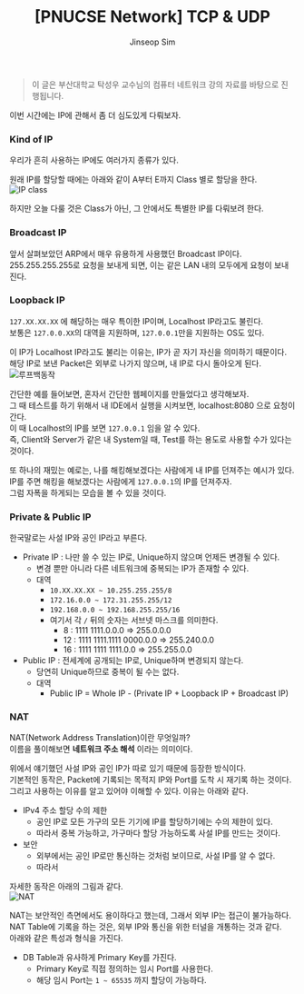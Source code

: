 ﻿---
layout: post
title: "[PNUCSE Network] TCP & UDP"
categories: Network
tags: [theory]
author:
  - Jinseop Sim
toc: true
---
> 이 글은 부산대학교 탁성우 교수님의 컴퓨터 네트워크 강의 자료를 바탕으로 진행됩니다.

이번 시간에는 IP에 관해서 좀 더 심도있게 다뤄보자.  

### Kind of IP
우리가 흔히 사용하는 IP에도 여러가지 종류가 있다.  

원래 IP를 할당할 때에는 아래와 같이 A부터 E까지 Class 별로 할당을 한다.  
![IP class](https://user-images.githubusercontent.com/71700079/197090645-feee355b-7266-4b44-bcd2-aa88d3619acd.png)  

하지만 오늘 다룰 것은 Class가 아닌, 그 안에서도 특별한 IP를 다뤄보려 한다.  

### Broadcast IP
앞서 살펴보았던 ARP에서 매우 유용하게 사용했던 Broadcast IP이다.  
255.255.255.255로 요청을 보내게 되면, 이는 같은 LAN 내의 모두에게 요청이 보내진다.

### Loopback IP
```127.XX.XX.XX``` 에 해당하는 매우 특이한 IP이며, Localhost IP라고도 불린다.   
보통은 ```127.0.0.XX```의 대역을 지원하며, ```127.0.0.1```만을 지원하는 OS도 있다.  

이 IP가 Localhost IP라고도 불리는 이유는, IP가 곧 자기 자신을 의미하기 때문이다.  
해당 IP로 보낸 Packet은 외부로 나가지 않으며, 내 IP로 다시 돌아오게 된다.  
![루프백동작](https://user-images.githubusercontent.com/71700079/197090599-f9632e4b-d359-4608-a4dd-cc04a21f6530.png)  

간단한 예를 들어보면, 혼자서 간단한 웹페이지를 만들었다고 생각해보자.  
그 때 테스트를 하기 위해서 내 IDE에서 실행을 시켜보면, localhost:8080 으로 요청이 간다.  
이 때 Localhost의 IP를 보면 ```127.0.0.1``` 임을 알 수 있다.  
즉, Client와 Server가 같은 내 System일 때, Test를 하는 용도로 사용할 수가 있다는 것이다.  

또 하나의 재밌는 예로는, 나를 해킹해보겠다는 사람에게 내 IP를 던져주는 예시가 있다.  
IP를 주면 해킹을 해보겠다는 사람에게 ```127.0.0.1```의 IP를 던져주자.  
그럼 자폭을 하게되는 모습을 볼 수 있을 것이다.  

### Private & Public IP
한국말로는 사설 IP와 공인 IP라고 부른다.  

- Private IP : 나만 쓸 수 있는 IP로, Unique하지 않으며 언제든 변경될 수 있다.
  - 변경 뿐만 아니라 다른 네트워크에 중복되는 IP가 존재할 수 있다.  
  - 대역
    - ```10.XX.XX.XX ~ 10.255.255.255/8```
    - ```172.16.0.0 ~ 172.31.255.255/12```
    - ```192.168.0.0 ~ 192.168.255.255/16```
    - 여기서 각 ```/``` 뒤의 숫자는 서브넷 마스크를 의미한다.
      - 8 : 1111 1111.0.0.0 => 255.0.0.0
      - 12 : 1111 1111.1111 0000.0.0 => 255.240.0.0
      - 16 : 1111 1111 1111.0.0 => 255.255.0.0
- Public IP : 전세계에 공개되는 IP로, Unique하며 변경되지 않는다.
  - 당연히 Unique하므로 중복이 될 수는 없다.
  - 대역
    - Public IP = Whole IP - (Private IP + Loopback IP + Broadcast IP)

### NAT
NAT(Network Address Translation)이란 무엇일까?  
이름을 풀이해보면 __네트워크 주소 해석__ 이라는 의미이다.  

위에서 얘기했던 사설 IP와 공인 IP가 따로 있기 때문에 등장한 방식이다.  
기본적인 동작은, Packet에 기록되는 목적지 IP와 Port를 도착 시 재기록 하는 것이다.  
그리고 사용하는 이유를 알고 있어야 이해할 수 있다. 이유는 아래와 같다.  
- IPv4 주소 할당 수의 제한
  - 공인 IP로 모든 가구의 모든 기기에 IP를 할당하기에는 수의 제한이 있다.
  - 따라서 중복 가능하고, 가구마다 할당 가능하도록 사설 IP를 만드는 것이다.
- 보안
  - 외부에서는 공인 IP로만 통신하는 것처럼 보이므로, 사설 IP를 알 수 없다.
  - 따라서 

자세한 동작은 아래의 그림과 같다.  
![NAT](https://user-images.githubusercontent.com/71700079/197090623-ba53c9cc-ab99-4ac9-ae16-dc5be88feb84.png)  

NAT는 보안적인 측면에서도 용이하다고 했는데, 그래서 외부 IP는 접근이 불가능하다.  
NAT Table에 기록을 하는 것은, 외부 IP와 통신을 위한 터널을 개통하는 것과 같다.  
아래와 같은 특성과 형식을 가진다.  
- DB Table과 유사하게 Primary Key를 가진다.
  - Primary Key로 직접 정의하는 임시 Port를 사용한다.
  - 해당 임시 Port는 ```1 ~ 65535``` 까지 할당이 가능하다.